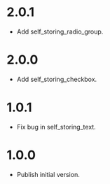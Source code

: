 # 2.0.1

  * Add self_storing_radio_group.

# 2.0.0

  * Add self_storing_checkbox.

# 1.0.1

  * Fix bug in self_storing_text.

# 1.0.0

  * Publish initial version.
